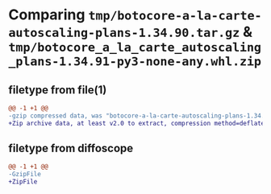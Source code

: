 # Comparing `tmp/botocore-a-la-carte-autoscaling-plans-1.34.90.tar.gz` & `tmp/botocore_a_la_carte_autoscaling_plans-1.34.91-py3-none-any.whl.zip`

## filetype from file(1)

```diff
@@ -1 +1 @@
-gzip compressed data, was "botocore-a-la-carte-autoscaling-plans-1.34.90.tar", last modified: Wed Apr 24 01:01:58 2024, max compression
+Zip archive data, at least v2.0 to extract, compression method=deflate
```

## filetype from diffoscope

```diff
@@ -1 +1 @@
-GzipFile
+ZipFile
```


